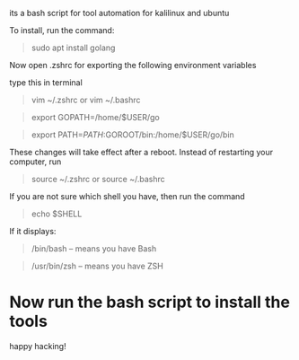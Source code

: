 its a bash script for tool automation for kalilinux and ubuntu

To install, run the command: 

> sudo apt install golang

Now open .zshrc for exporting the following environment variables
 
type this in terminal

> vim ~/.zshrc or vim ~/.bashrc

> export GOPATH=/home/$USER/go

> export PATH=${PATH}:$GOROOT/bin:/home/$USER/go/bin

These changes will take effect after a reboot. Instead of restarting your computer, run

>source ~/.zshrc or source ~/.bashrc

If you are not sure which shell you have, then run the command

> echo $SHELL

If it displays: 
> /bin/bash – means you have Bash

> /usr/bin/zsh – means you have ZSH

# Now run the bash script to install the tools

happy hacking!
